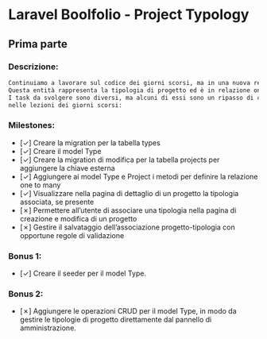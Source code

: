 # Laravel Boolfolio - Project Typology

## Prima parte

### Descrizione:

```txt
Continuiamo a lavorare sul codice dei giorni scorsi, ma in una nuova repo e aggiungiamo una nuova entità Type.
Questa entità rappresenta la tipologia di progetto ed è in relazione one to many con i progetti.
I task da svolgere sono diversi, ma alcuni di essi sono un ripasso di ciò che abbiamo fatto
nelle lezioni dei giorni scorsi:
```

### Milestones:

-   [&check;] Creare la migration per la tabella types
-   [&check;] Creare il model Type
-   [&check;] Creare la migration di modifica per la tabella projects per aggiungere la chiave esterna
-   [&check;] Aggiungere ai model Type e Project i metodi per definire la relazione one to many
-   [&check;] Visualizzare nella pagina di dettaglio di un progetto la tipologia associata, se presente
-   [&cross;] Permettere all’utente di associare una tipologia nella pagina di creazione e modifica di un progetto
-   [&cross;] Gestire il salvataggio dell’associazione progetto-tipologia con opportune regole di validazione

### Bonus 1:

-   [&check;] Creare il seeder per il model Type.

### Bonus 2:

-   [&cross;] Aggiungere le operazioni CRUD per il model Type, in modo da gestire le tipologie di progetto direttamente dal pannello di amministrazione.
